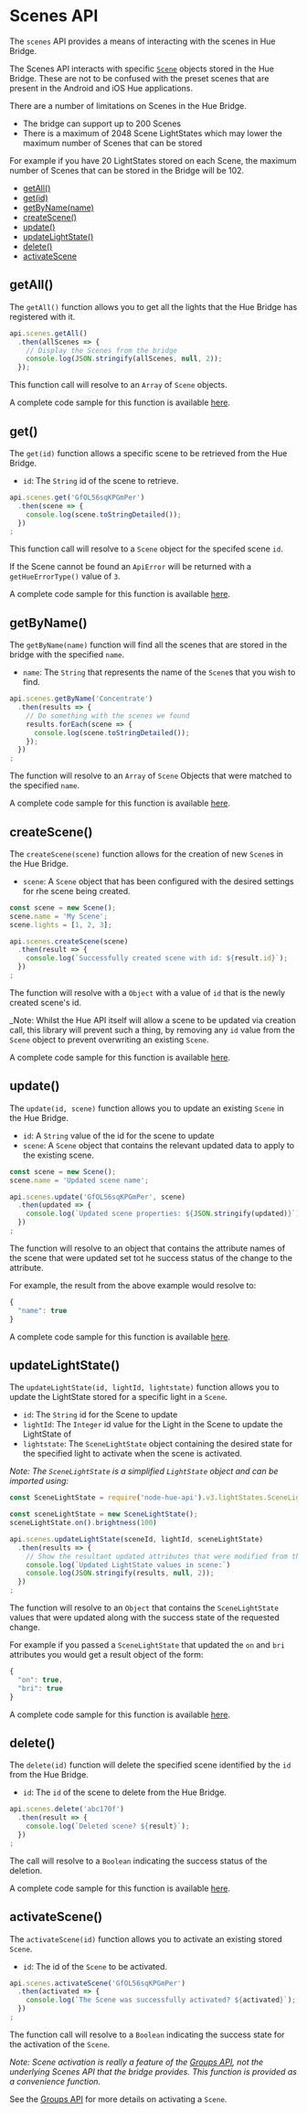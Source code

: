 # Scenes API

The `scenes` API provides a means of interacting with the scenes in Hue Bridge.

The Scenes API interacts with specific [`Scene`](./scene.md) objects stored in the Hue Bridge. These are not to be 
confused with the preset scenes that are present in the Android and iOS Hue applications.

There are a number of limitations on Scenes in the Hue Bridge.
* The bridge can support up to 200 Scenes
* There is a maximum of 2048 Scene LightStates which may lower the maximum number of Scenes that can be stored

For example if you have 20 LightStates stored on each Scene, the maximum number of Scenes that can be stored in the 
Bridge will be 102.


* [getAll()](#getall)
* [get(id)](#get)
* [getByName(name)](#getbyname)
* [createScene()](#createscene)
* [update()](#update)
* [updateLightState()](#updatelightstate)
* [delete()](#delete)
* [activateScene](#activatescene)


## getAll()
The `getAll()` function allows you to get all the lights that the Hue Bridge has registered with it.

```js
api.scenes.getAll()
  .then(allScenes => {
    // Display the Scenes from the bridge
    console.log(JSON.stringify(allScenes, null, 2));
  });
```

This function call will resolve to an `Array` of `Scene` objects. 

A complete code sample for this function is available [here](../examples/v3/scenes/getAllScenes.js).



## get()
The `get(id)` function allows a specific scene to be retrieved from the Hue Bridge.

* `id`: The `String` id of the scene to retrieve.


```js
api.scenes.get('GfOL56sqKPGmPer')
  .then(scene => {
    console.log(scene.toStringDetailed());
  })
;
```

This function call will resolve to a `Scene` object for the specifed scene `id`.

If the Scene cannot be found an `ApiError` will be returned with a `getHueErrorType()` value of `3`.

A complete code sample for this function is available [here](../examples/v3/scenes/getScene.js).



## getByName()
The `getByName(name)` function will find all the scenes that are stored in the bridge with the specified `name`.

* `name`: The `String` that represents the name of the `Scene`s that you wish to find.

```js
api.scenes.getByName('Concentrate')
  .then(results => {
    // Do something with the scenes we found
    results.forEach(scene => {
      console.log(scene.toStringDetailed());
    });
  })
;
```

The function will resolve to an `Array` of `Scene` Objects that were matched to the specified `name`.

A complete code sample for this function is available [here](../examples/v3/scenes/getSceneByName.js).



## createScene()
The `createScene(scene)` function allows for the creation of new `Scene`s in the Hue Bridge.

* `scene`: A `Scene` object that has been configured with the desired settings for rhe scene being created.

```js
const scene = new Scene();
scene.name = 'My Scene';
scene.lights = [1, 2, 3];

api.scenes.createScene(scene)
  .then(result => {
    console.log(`Successfully created scene with id: ${result.id}`);
  })
;
```

The function will resolve with a `Object` with a value of `id` that is the newly created scene's id.

_Note: Whilst the Hue API itself will allow a scene to be updated via creation call, this library will prevent such a 
thing, by removing any `id` value from the `Scene` object to prevent overwriting an existing `Scene`.

A complete code sample for this function is available [here](../examples/v3/scenes/createScene.js).



## update()
The `update(id, scene)` function allows you to update an existing `Scene` in the Hue Bridge.

* `id`: A `String` value of the id for the scene to update
* `scene`: A `Scene` object that contains the relevant updated data to apply to the existing scene.

```js
const scene = new Scene();
scene.name = 'Updated scene name';

api.scenes.update('GfOL56sqKPGmPer', scene)
  .then(updated => {
    console.log(`Updated scene properties: ${JSON.stringify(updated)}`);
  })
;
```

The function will resolve to an object that contains the attribute names of the scene that were updated set tot he success 
status of the change to the attribute.

For example, the result from the above example would resolve to:

```js
{
  "name": true
}
``` 

A complete code sample for this function is available [here](../examples/v3/scenes/updateScene.js).



## updateLightState()
The `updateLightState(id, lightId, lightstate)` function allows you to update the LightState stored for a specific light
in a `Scene`.

* `id`: The `String` id for the Scene to update
* `lightId`: The `Integer` id value for the Light in the Scene to update the LightState of
* `lightstate`: The `SceneLightState` object containing the desired state for the specified light to activate when the
    scene is activated.

_Note: The `SceneLightState` is a simplified `LightState` object and can be imported using:_
```js
const SceneLightState = require('node-hue-api').v3.lightStates.SceneLightState;
```

```js
const sceneLightState = new SceneLightState();
sceneLightState.on().brightness(100)

api.scenes.updateLightState(sceneId, lightId, sceneLightState)
  .then(results => {
    // Show the resultant updated attributes that were modified from the update request
    console.log(`Updated LightState values in scene:`)
    console.log(JSON.stringify(results, null, 2));
  })
;
```

The function will resolve to an `Object` that contains the `SceneLightState` values that were updated along with the 
success state of the requested change.

For example if you passed a `SceneLightState` that updated the `on` and `bri` attributes you would get a result object of the form:

```js
{
  "on": true,
  "bri": true
}
```

A complete code sample for this function is available [here](../examples/v3/scenes/updateSceneLightState.js).


## delete()
The `delete(id)` function will delete the specified scene identified by the `id` from the Hue Bridge.

* `id`: The `id` of the scene to delete from the Hue Bridge.

```js
api.scenes.delete('abc170f')
  .then(result => {
    console.log(`Deleted scene? ${result}`);
  })
;
```

The call will resolve to a `Boolean` indicating the success status of the deletion.

A complete code sample for this function is available [here](../examples/v3/scenes/deleteScene.js).


## activateScene()
The `activateScene(id)` function allows you to activate an existing stored `Scene`.

* `id`: The id of the `Scene` to be activated.

```js
api.scenes.activateScene('GfOL56sqKPGmPer')
  .then(activated => {
    console.log(`The Scene was successfully activated? ${activated}`);
  })
;
```

The function call will resolve to a `Boolean` indicating the success state for the activation of the `Scene`.

_Note: Scene activation is really a feature of the [Groups API](./groups.md), not the underlying Scenes API that the 
bridge provides. This function is provided as a convenience function._

See the [Groups API](./groups.md#activating-a-scene) for more details on activating a `Scene`.
